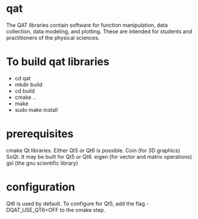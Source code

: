 # qat
The QAT libraries contain software for function manipulation, data collection,  data modeling, and plotting. These are intended for students and practitioners  of the physical sciences.

# To build qat libraries

* cd qat
* mkdir build
* cd build
* cmake ..
* make
* sudo make install

# prerequisites

cmake
Qt libraries.  Either Qt5 or Qt6 is possible.
Coin (for 3D graphics)
SoQt.  It may be built for Qt5 or Qt6.
eigen (for vector and matrix operations)
gsl   (the gnu scientific library)


# configuration

Qt6 is used by default.  To configure for Qt5, add the flag -DQAT_USE_QT6=OFF to the cmake step. 

